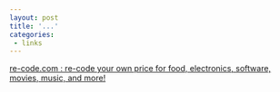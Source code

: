 ```yaml
---
layout: post
title: '...'
categories:
 - links
---
```


<a href="http://www.re-code.com/index2.php">re-code.com : re-code your own price for food, electronics, software, movies, music, and more!</a>

